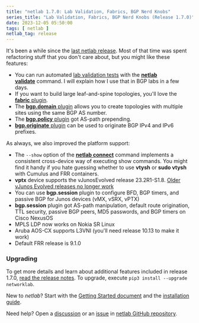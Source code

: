 ```yaml
---
title: "netlab 1.7.0: Lab Validation, Fabrics, BGP Nerd Knobs"
series_title: "Lab Validation, Fabrics, BGP Nerd Knobs (Release 1.7.0)"
date: 2023-12-05 05:50:00
tags: [ netlab ]
netlab_tag: release
---
```

It's been a while since the [last netlab release](https://blog.ipspace.net/2023/10/netlab-1-6-4-more-bgp-nerd-knobs.html). Most of that time was spent refactoring stuff that you don't care about, but you might like these features:

- You can run automated [lab validation tests](https://netlab.tools/release/#../topology/validate.md) with the  **[netlab validate](https://netlab.tools/release/#../netlab/validate.md)** command. I will explain how I use that in BGP labs in a few days.
- If you want to build large leaf-and-spine topologies, you'll love the [**fabric** plugin](https://netlab.tools/plugins/fabric/).
- The [**bgp.domain** plugin](https://netlab.tools/plugins/bgp.domain/) allows you to create topologies with multiple sites using the same BGP AS number.
- The [**bgp.policy** plugin](https://netlab.tools/plugins/bgp.policy/) got AS-path prepending.
- [**bgp.originate** plugin](https://netlab.tools/plugins/bgp.originate/) can be used to originate BGP IPv4 and IPv6 prefixes.

As always, we also improved the platform support:
<!--more-->
- The `--show` option of the **[netlab connect](https://netlab.tools/netlab/connect/)** command implements a consistent cross-device way of executing show commands. You might find it handy if you hate guessing whether to use **vtysh** or **sudo vtysh** with Cumulus and FRR containers.
- **vptx** device supports the vJunosEvolved release 23.2R1-S1.8. [Older vJunos Evolved releases no longer work](https://netlab.tools/release/1.7/#release-1-7-0-breaking)
- You can use **bgp.session** plugin to configure BFD, BGP timers, and passive BGP for Junos devices (vMX, vSRX, vPTX)
- **bgp.session** plugin got AS-path manipulation, default route origination, TTL security, passive BGP peers, MD5 passwords, and BGP timers on Cisco NexusOS
- MPLS LDP now works on Nokia SR Linux
- Aruba AOS-CX supports L3VNI (you'll need release 10.13 to make it work)
- Default FRR release is 9.1.0

### Upgrading

To get more details and learn about additional features included in release 1.7.0, [read the release notes](https://netlab.tools/release/1.7/#release-1-7-0). To upgrade, execute `pip3 install --upgrade networklab`.

New to *netlab*? Start with the [Getting Started document](https://netlab.tools/tutorials/) and the [installation guide](https://netlab.tools/install/).

Need help? Open a [discussion](https://github.com/ipspace/netlab/discussions) or an [issue](https://github.com/ipspace/netlab/issues) in [netlab GitHub repository](https://github.com/ipspace/netlab).
